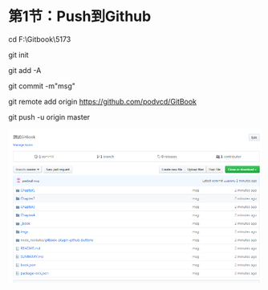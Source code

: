# 第1节：Push到Github

cd F:\Gitbook\5173

git init

git add -A

git commit -m"msg"

git remote add origin  <https://github.com/podvcd/GitBook>

git push -u origin master

![img](../\imgs\Chapter3_PushtoGithub.bmp)